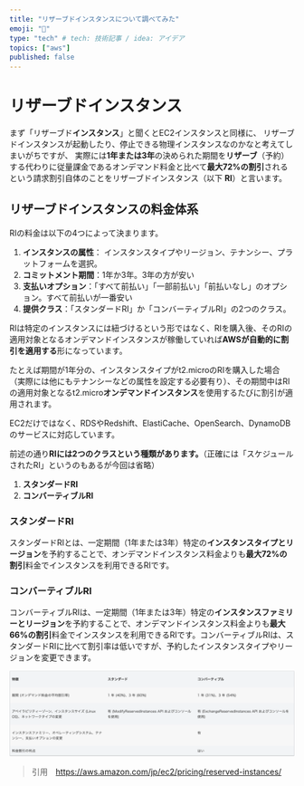 ```yaml
---
title: "リザーブドインスタンスについて調べてみた"
emoji: "📌"
type: "tech" # tech: 技術記事 / idea: アイデア
topics: ["aws"]
published: false
---
```


# リザーブドインスタンス

まず「リザーブド**インスタンス**」と聞くとEC2インスタンスと同様に、
リザーブドインスタンスが起動したり、停止できる物理インスタンスなのかなと考えてしまいがちですが、
実際には**1年または3年**の決められた期間を**リザーブ**（予約）する代わりに従量課金であるオンデマンド料金と比べて**最大72%の割引**されるという請求割引自体のことをリザーブドインスタンス（以下 **RI**）と言います。

## リザーブドインスタンスの料金体系

RIの料金は以下の4つによって決まります。

1. **インスタンスの属性**： インスタンスタイプやリージョン、テナンシー、プラットフォームを選択。
2. **コミットメント期間**：1年か3年。3年の方が安い
3. **支払いオプション**：「すべて前払い」「一部前払い」「前払いなし」のオプション。すべて前払いが一番安い
4. **提供クラス**：「スタンダードRI」か「コンバーティブルRI」の2つのクラス。



RIは特定のインスタンスには紐づけるという形ではなく、RIを購入後、そのRIの適用対象となるオンデマンドインスタンスが稼働していれば**AWSが自動的に割引を適用する**形になっています。

たとえば期間が1年分の、インスタンスタイプがt2.microのRIを購入した場合（実際には他にもテナンシーなどの属性を設定する必要有り）、その期間中はRIの適用対象となるt2.micro**オンデマンドインスタンス**を使用するたびに割引が適用されます。

EC2だけではなく、RDSやRedshift、ElastiCache、OpenSearch、DynamoDBのサービスに対応しています。



前述の通り**RIには2つのクラスという種類があります。**（正確には「スケジュールされたRI」というのもあるが今回は省略）

1. **スタンダードRI**
2. **コンバーティブルRI**

### スタンダードRI

スタンダードRIとは、一定期間（1年または3年）特定の**インスタンスタイプとリージョン**を予約することで、オンデマンドインスタンス料金よりも**最大72%の割引**料金でインスタンスを利用できるRIです。


### コンバーティブルRI

コンバーティブルRIは、一定期間（1年または3年）特定の**インスタンスファミリーとリージョン**を予約することで、オンデマンドインスタンス料金よりも**最大66%の割引**料金でインスタンスを利用できるRIです。コンバーティブルRIは、スタンダードRIに比べて割引率は低いですが、予約したインスタンスタイプやリージョンを変更できます。



![](/images/reserved-instances-guide/Capture-2023-06-30-185230.png)
> 引用　https://aws.amazon.com/jp/ec2/pricing/reserved-instances/
